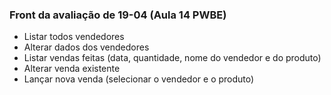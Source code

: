 ### Front da avaliação de 19-04 (Aula 14 PWBE)

- Listar todos vendedores
- Alterar dados dos vendedores
- Listar vendas feitas (data, quantidade, nome do vendedor e do produto)
- Alterar venda existente
- Lançar nova venda (selecionar o vendedor e o produto)
